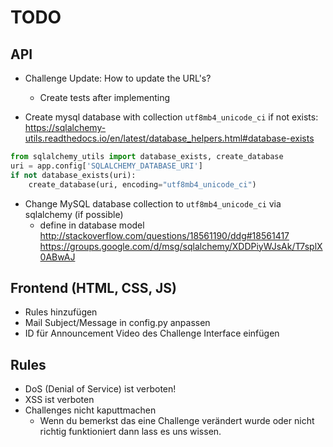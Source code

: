 # TODO
## API
* Challenge Update: How to update the URL's?
  * Create tests after implementing

* Create mysql database with collection `utf8mb4_unicode_ci` if not exists:
https://sqlalchemy-utils.readthedocs.io/en/latest/database_helpers.html#database-exists
```python
from sqlalchemy_utils import database_exists, create_database
uri = app.config['SQLALCHEMY_DATABASE_URI']
if not database_exists(uri):
    create_database(uri, encoding="utf8mb4_unicode_ci")
```

* Change MySQL database collection to `utf8mb4_unicode_ci` via sqlalchemy (if possible)
  * define in database model
    http://stackoverflow.com/questions/18561190/ddg#18561417
    https://groups.google.com/d/msg/sqlalchemy/XDDPiyWJsAk/T7splX0ABwAJ



## Frontend (HTML, CSS, JS)
* Rules hinzufügen
* Mail Subject/Message in config.py anpassen
* ID für Announcement Video des Challenge Interface einfügen

## Rules
* DoS (Denial of Service) ist verboten!
* XSS ist verboten
* Challenges nicht kaputtmachen
  * Wenn du bemerkst das eine Challenge verändert wurde oder nicht richtig funktioniert dann lass es uns wissen.
